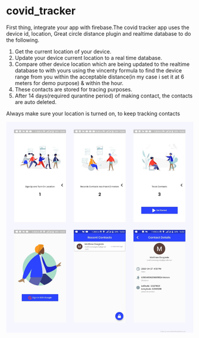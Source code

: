 # covid_tracker

First thing, integrate your app with firebase.The covid tracker app uses the device id, location, Great circle distance plugin and realtime database to do the following.
1. Get the current location of your device.
2. Update your device current location to a real time database.
3. Compare other device location which are being updated to the realtime database to with yours using the vincenty formula to find the device range from you within the acceptable distance(in my case i set it at  6 meters for demo purpose) & within the hour.
4. These contacts are stored for tracing purposes. 
5. After 14 days(required qurantine period) of making contact, the contacts are auto deleted.

Always make sure your location is turned on, to keep tracking contacts

![alt text](https://github.com/Dennis247/covid-tracker/blob/master/lib/ss/screenshot.jpg)


